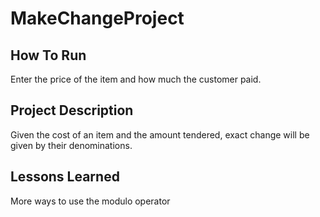 # MakeChangeProject

## How To Run
Enter the price of the item and how much the customer paid.
## Project Description
Given the cost of an item and the amount tendered, exact change will be given by their denominations.

## Lessons Learned
More ways to use the modulo operator